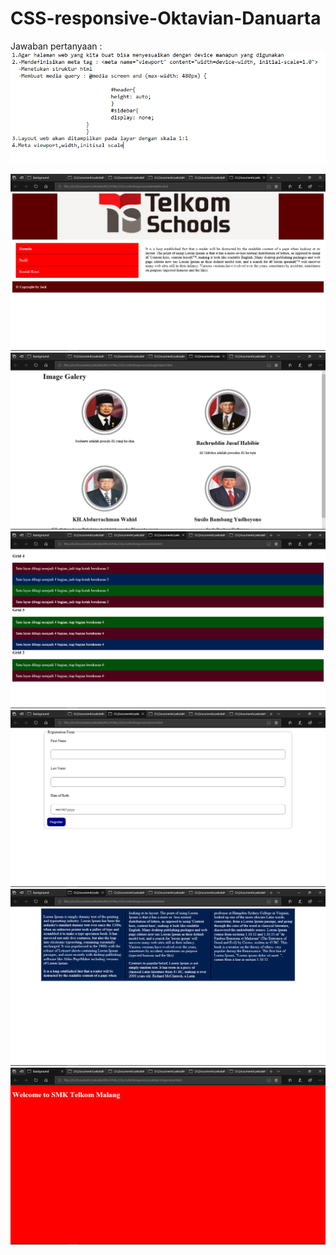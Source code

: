 # CSS-responsive-Oktavian-Danuarta
Jawaban pertanyaan : 
![alt text](https://github.com/Danuoke/CSS-responsive-Oktavian-Danuarta/blob/master/Capture.PNG)

![alt text](https://github.com/Danuoke/CSS-responsive-Oktavian-Danuarta/blob/master/Screenshot%20(45).png)
![alt text](https://github.com/Danuoke/CSS-responsive-Oktavian-Danuarta/blob/master/Screenshot%20(46).png)
![alt text](https://github.com/Danuoke/CSS-responsive-Oktavian-Danuarta/blob/master/Screenshot%20(47).png)
![alt text](https://github.com/Danuoke/CSS-responsive-Oktavian-Danuarta/blob/master/Screenshot%20(48).png)
![alt text](https://github.com/Danuoke/CSS-responsive-Oktavian-Danuarta/blob/master/Screenshot%20(49).png)
![alt text](https://github.com/Danuoke/CSS-responsive-Oktavian-Danuarta/blob/master/Screenshot%20(50).png)
